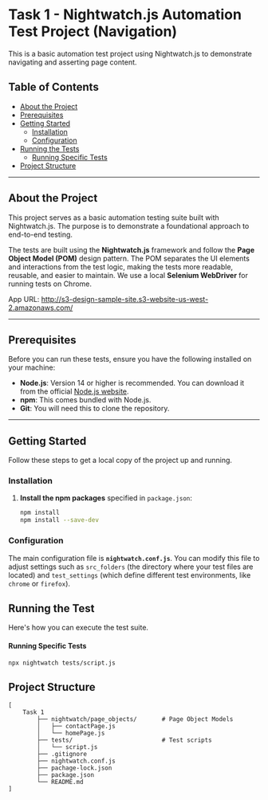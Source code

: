 # Task 1 - Nightwatch.js Automation Test Project (Navigation)

This is a basic automation test project using Nightwatch.js to demonstrate navigating and asserting page content.

## Table of Contents

- [About the Project](#about-the-project)
- [Prerequisites](#prerequisites)
- [Getting Started](#getting-started)
  - [Installation](#installation)
  - [Configuration](#configuration)
- [Running the Tests](#running-the-tests)
  - [Running Specific Tests](#running-specific-tests)
- [Project Structure](#project-structure)

---

## About the Project

This project serves as a basic automation testing suite built with Nightwatch.js. The purpose is to demonstrate a foundational approach to end-to-end testing.

The tests are built using the **Nightwatch.js** framework and follow the **Page Object Model (POM)** design pattern. The POM separates the UI elements and interactions from the test logic, making the tests more readable, reusable, and easier to maintain. We use a local **Selenium WebDriver** for running tests on Chrome.

App URL: http://s3-design-sample-site.s3-website-us-west-2.amazonaws.com/

---

## Prerequisites

Before you can run these tests, ensure you have the following installed on your machine:

- **Node.js**: Version 14 or higher is recommended. You can download it from the official [Node.js website](https://nodejs.org/).
- **npm**: This comes bundled with Node.js.
- **Git**: You will need this to clone the repository.

---

## Getting Started

Follow these steps to get a local copy of the project up and running.

### Installation

1.  **Install the npm packages** specified in `package.json`:
    ```bash
    npm install
    npm install --save-dev
    ```

### Configuration

The main configuration file is **`nightwatch.conf.js`**. You can modify this file to adjust settings such as `src_folders` (the directory where your test files are located) and `test_settings` (which define different test environments, like `chrome` or `firefox`).

## Running the Test

Here's how you can execute the test suite.

#### Running Specific Tests

    npx nightwatch tests/script.js

## Project Structure

```
[
    Task 1
        ├── nightwatch/page_objects/       # Page Object Models
        │   ├── contactPage.js
        │   └── homePage.js
        ├── tests/                         # Test scripts
        │   └── script.js
        ├── .gitignore
        ├── nightwatch.conf.js
        ├── pachage-lock.json
        ├── package.json
        └── README.md
]
```
